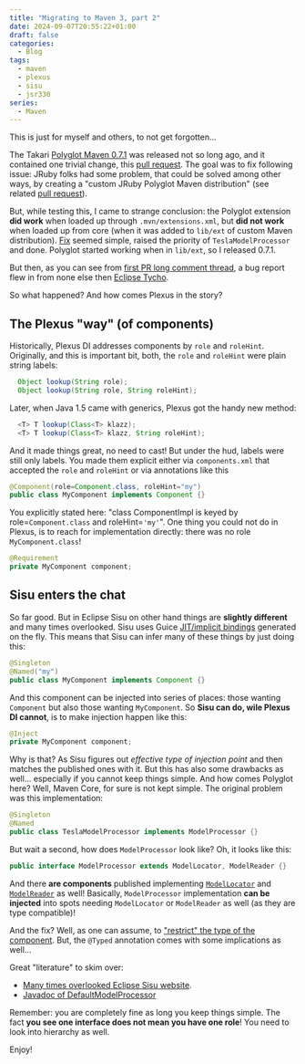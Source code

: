 ```yaml
---
title: "Migrating to Maven 3, part 2"
date: 2024-09-07T20:55:22+01:00
draft: false
categories:
  - Blog
tags:
  - maven
  - plexus
  - sisu
  - jsr330
series:
  - Maven
---
```


This is just for myself and others, to not get forgotten...

The Takari [Polyglot Maven 0.7.1](https://github.com/takari/polyglot-maven/releases/tag/polyglot-0.7.1) was released not
so long ago, and it contained one trivial change, this [pull request](https://github.com/takari/polyglot-maven/pull/319).
The goal was to fix following issue: JRuby folks had some problem, that could be solved among other ways, by creating a 
"custom JRuby Polyglot Maven distribution" (see related [pull request](https://github.com/takari/polyglot-maven/pull/323)).

But, while testing this, I came to strange conclusion: the Polyglot extension **did work** when loaded up through
`.mvn/extensions.xml`, but **did not work** when loaded up from core (when it was added to `lib/ext` of custom
Maven distribution). [Fix](https://github.com/takari/polyglot-maven/pull/319) seemed simple, raised the priority of `TeslaModelProcessor` and done. Polyglot started
working when in `lib/ext`, so I released 0.7.1.

But then, as you can see from [first PR long comment thread](https://github.com/takari/polyglot-maven/pull/319), a bug report flew in from none else 
then [Eclipse Tycho](https://github.com/takari/polyglot-maven/issues/321).

So what happened? And how comes Plexus in the story?

## The Plexus "way" (of components)

Historically, Plexus DI addresses components by `role` and `roleHint`. Originally, and this is important bit, both,
the `role` and `roleHint` were plain string labels: 

```java
  Object lookup(String role);
  Object lookup(String role, String roleHint);
```

Later, when Java 1.5 came with generics, Plexus got the handy new method:

```java
  <T> T lookup(Class<T> klazz);
  <T> T lookup(Class<T> klazz, String roleHint);
```

And it made things great, no need to cast! But under the hud, labels were still only labels. You made them explicit either
via `components.xml` that accepted the `role` and `roleHint` or via annotations like this

```java
@Component(role=Component.class, roleHint="my")
public class MyComponent implements Component {}
```

You explicitly stated here: "class ComponentImpl is keyed by role=`Component.class` and roleHint=`'my'`". One thing
you could not do in Plexus, is to reach for implementation directly: there was no role `MyComponent.class`!

```java
@Requirement
private MyComponent component;
```

## Sisu enters the chat

So far good. But in Eclipse Sisu on other hand things are **slightly different** and many times overlooked. Sisu uses Guice
[JIT/implicit bindings](https://github.com/google/guice/wiki/JustInTimeBindings) generated on the fly. This means that Sisu
can infer many of these things by just doing this:

```java
@Singleton
@Named("my")
public class MyComponent implements Component {}
```

And this component can be injected into series of places: those wanting `Component` but also those wanting `MyComponent`.
So **Sisu can do, wile Plexus DI cannot**, is to make injection happen like this:

```java
@Inject
private MyComponent component;
```

Why is that? As Sisu figures out _effective type of injection point_ and then matches the published ones with it.
But this has also some drawbacks as well... especially if you cannot keep things simple. And how comes Polyglot here?
Well, Maven Core, for sure is not kept simple. The original problem was this implementation:

```java
@Singleton
@Named
public class TeslaModelProcessor implements ModelProcessor {}
```

But wait a second, how does `ModelProcessor` look like? Oh, it looks like this:

```java
public interface ModelProcessor extends ModelLocator, ModelReader {}
```

And there **are components** published implementing [`ModelLocator`](https://github.com/apache/maven/blob/4c059c401ca95cee8c63b3737223ade1dbe9f934/maven-model-builder/src/main/java/org/apache/maven/model/locator/DefaultModelLocator.java) and 
[`ModelReader`](https://github.com/apache/maven/blob/4c059c401ca95cee8c63b3737223ade1dbe9f934/maven-model-builder/src/main/java/org/apache/maven/model/io/DefaultModelReader.java) as well! Basically, `ModelProcessor` 
implementation **can be injected** into spots needing `ModelLocator` or `ModelReader` as well (as they are type 
compatible)!

And the fix? Well, as one can assume, to ["restrict" the type of the component](https://github.com/takari/polyglot-maven/pull/326).
But, the `@Typed` annotation comes with some implications as well...

Great "literature" to skim over:
* [Many times overlooked Eclipse Sisu website](https://eclipse-sisu.github.io/sisu-project/).
* [Javadoc of DefaultModelProcessor](https://github.com/apache/maven/blob/4c059c401ca95cee8c63b3737223ade1dbe9f934/maven-model-builder/src/main/java/org/apache/maven/model/building/DefaultModelProcessor.java#L36-L60)

Remember: you are completely fine as long you keep things simple. The fact **you see one interface does not mean
you have one role**! You need to look into hierarchy as well. 

Enjoy!
